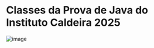 <h1> Classes da Prova de Java do Instituto Caldeira 2025</h1>


![image](https://github.com/user-attachments/assets/5d7a2025-8456-414c-8139-43c2eeeb8a87)
